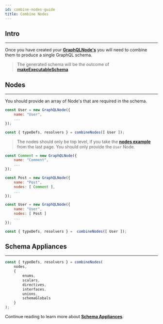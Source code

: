 ```yaml
---
id: combine-nodes-guide
title: Combine Nodes
---
```


## Intro

---

Once you have created your **[GraphQLNode's](graphql-node)** you will need to combine them to produce a single GraphQL schema.

> The generated schema will be the outcome of **[makeExecutableSchema](https://github.com/apollographql/graphql-tools)**

## Nodes

---

You should provide an array of Node's that are required in the schema. 

```javascript
const User = new GraphQLNode({
    name: "User",
    ...
});

const { typeDefs, resolvers } = combineNodes([ User ]);
```

>The nodes should only be top level, if you take the **[nodes example](creating-nodes#nodes)** from the last page. You should only provide the `User` Node. 

```javascript
const Comment = new GraphQLNode({
    name: "Comment",
    ...
});

const Post = new GraphQLNode({
    name: "Post",
    nodes: [ Comment ],
    ...
});

const User = new GraphQLNode({
    name: "User",
    nodes: [ Post ]
    ...
});

const { typeDefs, resolvers } =  combineNodes([ User ]);
```

## Schema Appliances

---

```javascript
const { typeDefs, resolvers } = combineNodes(
    nodes, 
    {
        enums, 
        scalars, 
        directives, 
        interfaces,
        unions,
        schemaGlobals
    }
);
```
Continue reading to learn more about **[Schema Appliances](schema-appliances)**.